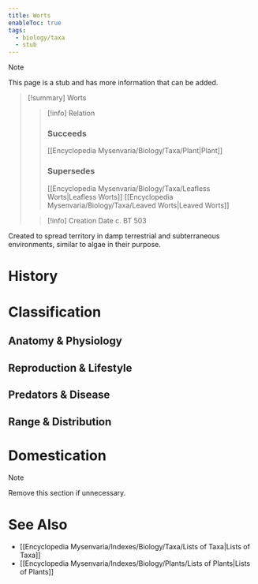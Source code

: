 ```yaml
---
title: Worts
enableToc: true
tags:
  - biology/taxa
  - stub
---
```


> [!note]
> This page is a stub and has more information that can be added.

> [!summary] Worts
> > [!info] Relation
> > ### Succeeds
> > [[Encyclopedia Mysenvaria/Biology/Taxa/Plant|Plant]]
> > ### Supersedes
> > [[Encyclopedia Mysenvaria/Biology/Taxa/Leafless Worts|Leafless Worts]]
> > [[Encyclopedia Mysenvaria/Biology/Taxa/Leaved Worts|Leaved Worts]]
>
> > [!info] Creation Date
> > c. BT 503

Created to spread territory in damp terrestrial and subterraneous environments, similar to algae in their purpose.
# History

# Classification
## Anatomy & Physiology

## Reproduction & Lifestyle

## Predators & Disease

## Range & Distribution

# Domestication

> [!note]
> Remove this section if unnecessary.
# See Also
- [[Encyclopedia Mysenvaria/Indexes/Biology/Taxa/Lists of Taxa|Lists of Taxa]]
- [[Encyclopedia Mysenvaria/Indexes/Biology/Plants/Lists of Plants|Lists of Plants]]